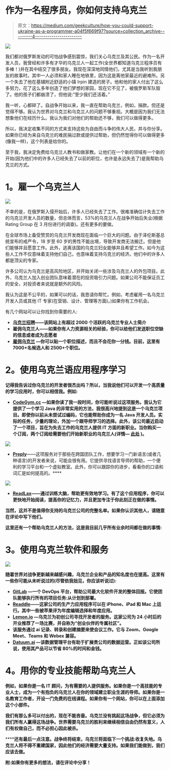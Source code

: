 # 作为一名程序员，你如何支持乌克兰

> 原文：<https://medium.com/geekculture/how-you-could-support-ukraine-as-a-programmer-a04f5f669f97?source=collection_archive---------4----------------------->

![](img/f739ba79c5048fd8ff4f181f474626a8.png)

我们都对俄罗斯发动的可怕战争感到震惊，我们关心乌克兰及其公民。作为一名开发人员，我曾经和许多有才华的乌克兰人一起工作(全世界都知道乌克兰程序员有多棒！)并在其中结交了很多朋友。我现在深深地同情他们，尤其是当我听到我朋友的故事时。其中一人必须和家人睡在地铁里，因为这是离他家最近的避难所。另一个失去了他在基辅附近舒适的小镇 Irpin 建造的房子。他和他的家人付出了这么多努力，花了这么多年创造了他们梦想的家园，现在它不见了，被俄罗斯军队毁了。他的孩子们都崩溃了，但他说:“至少我们还活着。”

我一听，心都碎了。自战争开始以来，我一直在帮助乌克兰，例如，捐款。但还是觉得不够。我认为世界对乌克兰和乌克兰人的问题不够重视。大概是因为我们无法想象他们在经历什么。我认为我们对他们的帮助还不够，我们可以做得更多。

所以，我决定收集不同的方式来支持这些为自由而斗争的伟大人民，并与你分享。如果你已经为来自乌克兰的难民捐过款或提供过帮助，但仍然觉得你可以做得更多(像我一样)，这个列表是给你的。

至于我，我决定免费给乌克兰人教书和做家教。让他们在一个新的领域有一个新的开始(因为他们中的许多人已经失去了以前的职位，也许是永远失去了)是我帮助乌克兰的方式。

# **1。雇一个乌克兰人**

![](img/6c99cdc3381cfbf6d0337037e7c82dac.png)

不幸的是，在俄罗斯入侵开始后，许多人已经失去了工作。很难准确估计失去工作的乌克兰开发人员的数量，但总体而言，53%的乌克兰人在战争开始后失业(根据 Rating Group 在 3 月份进行的调查)。还有更多的要做。

在全球市场上备受赞赏的乌克兰开发商现在面临一个巨大的问题。由于泽伦斯基总统宣布的戒严令，18 岁至 60 岁的男性不能出境，导致开发商无法搬迁。但是他们能够并且愿意工作。此外，逃离该国的乌克兰妇女能够并且希望工作。如今为这些人工作不仅意味着支持他们自己，也意味着支持乌克兰的经济。他们中的许多人都是顶尖的专家。

许多公司认为乌克兰是高风险地区，并开始关闭一些涉及乌克兰人的外包项目。此外，乌克兰人加入创业团队意味着潜在的投资吸引力问题。如果公司不能保证员工的安全，对投资者来说就是额外的风险。

我认为这是不公平的，如果可以的话，我恳请你帮忙。例如，考虑雇用一名乌克兰开发人员或其他 IT 专家(在营销、设计、管理等方面)。)如果你有工作机会。

有几个网站可以让你找到你需要的人:

*   [**乌克兰招聘**](https://hireforukraine.org/)**——该网站上有超过 2000 个活跃的乌克兰专业人士简介**
*   **雇佣乌克兰人——如果你有人力资源相关的经验，你可以给他们发送职位空缺的信息或者成为志愿者**
*   **[**雇佣乌克兰**](https://employukraine.org/) —你可以贴一个职位描述，而且不会花你一分钱。目前，这里有 7000+名候选人和 2500+个职位。**

# ****2。使用乌克兰语应用程序学习****

**记得我告诉过你乌克兰的开发者很杰出吗？所以，当我说他们可以开发一个高质量的学习应用时，你可以相信我。例如:**

*   **[**CodeGym.cc**](https://codegym.cc/) —如果你读了我一段时间，你可能听说过这项服务。我认为它提供了一个学习 Java 的非常实用的方法，我很高兴地提到这是一个乌克兰项目。即使你以前从未尝试过编码，它也能帮助你成为一名 Java 开发人员。实际的任务，少量的理论，外加一个跟导师学习的选择。此外，该公司最近启动了一个项目，旨在为失去工作的乌克兰人提供 IT 方面的新职业。当你购买一个订阅，两个订阅给需要他们开始新职业的乌克兰人(详情— [**此处**](https://landing.codegym.cc/en/donation/) )。**

**![](img/5cf8e234ac3c4a72df32cfd8bb932e19.png)**

*   **[**Preply**](https://preply.com/)**——这项服务对于那些在跨国团队工作，想要学习一门新语言(或者几种语言)的开发者来说，可能会很有用。它提供寻找语言导师的帮助，一个便利的学习平台和一个虚拟教室。此外，你可以跟踪你的进步，看看你的口语和词汇是如何提高的。****

****![](img/ad4a00c12b24ce3323494ddead3ca33b.png)****

*   ****[**ReadLax**](https://www.readlax.com/)——通过训练大脑，帮助更有效地学习。有了这个应用程序，你可以更快地开始阅读，提高你的记忆力，并且更加专注于你此刻正在做的事情。****

****当然，这并不是值得你支持的乌克兰公司的完整名单。如果你认识其他人，请随意在评论中写下他们。****

****这里还有一个帮助乌克兰人的方法，这是我目前几乎所有业余时间都在做的事情:****

# ******3。使用乌克兰软件和服务******

****![](img/e6eb8632ad57d17f8bdade849ae43669.png)****

****随着世界对战争更新越来越感兴趣，乌克兰企业和产品的知名度也在提高。这里有一些你可能从未听说过的(尽管依我拙见，你应该听说过):****

*   ****[GitLab](https://about.gitlab.com/) —一个 DevOps 平台，帮助公司最大化软件开发的整体回报。它使团队能够执行所有的项目任务:从计划到部署。****
*   ****[Readdle](https://readdle.com/)——这家公司的生产力应用程序可以在 iPhone、iPad 和 Mac 上运行。其中一些被苹果评为年度编辑选择和年度应用。****
*   ****[Lemon.io](https://lemon.io/) —乌克兰为初创公司寻找开发者的服务。这家公司为 24 小时后的开业推荐了一场比赛，并自称为“创业伙伴的专属社区”。****
*   ****该服务通过 ai 记录、转录和创建摘要来使会议工作。它与 Zoom、Google Meet、Teams 和 Webex 兼容。****
*   ****[Datuum.ai](https://www.datuum.ai/) —该数据管理平台有助于扩展贵公司的数据运营。正如该公司所说，使用其产品可以节省 80%的时间和金钱。****

# ******4。用你的专业技能帮助乌克兰人******

****例如，如果你是一名 IT 顾问，为有需要的人提供服务。如果你是一个高技能的专业人士，成为一个有抱负的乌克兰人在你的领域建立职业生涯的导师。如果你是一名教育工作者，开设一门免费的在线课程。如果你有一个网站，你可以在上面添加这个小部件。****

****我们有那么多可以付出的，现在不能吝啬。乌克兰没有挑起这场战争，但它必须为我们所有人赢得这场战争。世界需要乌克兰的胜利来继续相信自由仍然有意义，人们有权做自己，而不必担心因此被杀。****

******还有最后一点注意。**战争终将结束，乌克兰将面临下一个挑战:收复失地。乌克兰人将不得不重建国家，因此他们的经济需要大量支持。如果我们能做到，我们应该去做。****

****附:如果你有更多的想法，请在评论中分享！****